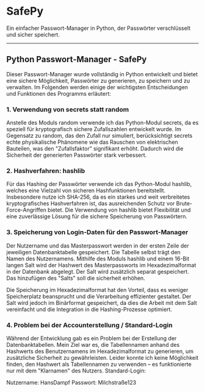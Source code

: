# SafePy
Ein einfacher Passwort-Manager in Python, der Passwörter verschlüsselt und sicher speichert.
___
## Python Passwort-Manager - SafePy 

Dieser Passwort-Manager wurde vollständig in Python entwickelt und bietet eine sichere Möglichkeit, Passwörter zu generieren,
zu speichern und zu verwalten. Im Folgenden werden einige der wichtigsten Entscheidungen und Funktionen des Programms erläutert:

### 1. Verwendung von secrets statt random

Anstelle des Moduls random verwende ich das Python-Modul secrets, da es speziell für kryptografisch sichere Zufallszahlen
entwickelt wurde. Im Gegensatz zu random, das den Zufall nur simuliert, berücksichtigt secrets echte physikalische Phänomene
wie das Rauschen von elektrischen Bauteilen, was den "Zufallsfaktor" signifikant erhöht. Dadurch wird die Sicherheit der
generierten Passwörter stark verbessert.

### 2. Hashverfahren: hashlib

Für das Hashing der Passwörter verwende ich das Python-Modul hashlib, welches eine Vielzahl von sicheren Hashfunktionen bereitstellt.
Insbesondere nutze ich SHA-256, da es ein starkes und weit verbreitetes kryptografisches Hashverfahren ist, das ausreichenden
Schutz vor Brute-Force-Angriffen bietet.
Die Verwendung von hashlib bietet Flexibilität und eine zuverlässige Lösung für die sichere Speicherung von Passwörtern.

### 3. Speicherung von Login-Daten für den Passwort-Manager

Der Nutzername und das Masterpasswort werden in der ersten Zeile der jeweiligen Datenbanktabelle gespeichert. Die Tabelle
selbst trägt den Namen des Nutzernamens.
Mithilfe des Moduls hashlib und einem 16-Bit langen Salt wird der Hashwert des Masterpassworts im Hexadezimalformat in der
Datenbank abgelegt. Der Salt wird zusätzlich separat gespeichert. Das hinzufügen des "Salts" soll die sicherheit erhöhen.

Die Speicherung im Hexadezimalformat hat den Vorteil, dass es weniger Speicherplatz beansprucht und die Verarbeitung effizienter
gestaltet. Der Salt wird jedoch im Binärformat gespeichert, da dies die Arbeit mit dem Salt vereinfacht und die Integration
in die Hashing-Prozesse optimiert.

### 4. Problem bei der Accounterstellung / Standard-Login

Während der Entwicklung gab es ein Problem bei der Erstellung der Datenbanktabellen. Mein Ziel war es, die Tabellennamen
anhand des Hashwerts des Benutzernamens im Hexadezimalformat zu generieren, um zusätzliche Sicherheit zu gewährleisten.
Leider konnte ich keine Möglichkeit finden, den Hashwert als Tabellennamen zu verwenden – es funktionierte nur mit dem
"Klarnamen" des Nutzers.
Standard-Login:

Nutzername: HansDampf
Passwort: Milchstraße123